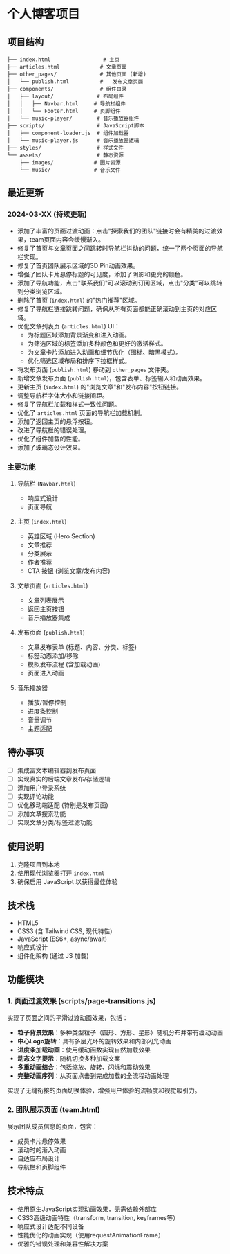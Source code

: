 # 个人博客项目

## 项目结构
```
├── index.html                 # 主页
├── articles.html             # 文章页面
├── other_pages/              # 其他页面 (新增)
│   └── publish.html          #   发布文章页面
├── components/               # 组件目录
│   ├── layout/              # 布局组件
│   │   ├── Navbar.html     # 导航栏组件
│   │   └── Footer.html     # 页脚组件
│   └── music-player/        # 音乐播放器组件
├── scripts/                 # JavaScript脚本
│   ├── component-loader.js  # 组件加载器
│   └── music-player.js      # 音乐播放器逻辑
├── styles/                  # 样式文件
└── assets/                  # 静态资源
    ├── images/             # 图片资源
    └── music/              # 音乐文件
```

## 最近更新
### 2024-03-XX (持续更新)
- 添加了丰富的页面过渡动画：点击"探索我们的团队"链接时会有精美的过渡效果，team页面内容会缓慢渐入。
- 修复了首页与文章页面之间跳转时导航栏抖动的问题，统一了两个页面的导航栏实现。
- 修复了首页团队展示区域的3D Pin动画效果。
- 增强了团队卡片悬停标题的可见度，添加了阴影和更亮的颜色。
- 添加了导航功能，点击"联系我们"可以滚动到订阅区域，点击"分类"可以跳转到分类浏览区域。
- 删除了首页 (`index.html`) 的"热门推荐"区域。
- 修复了导航栏链接跳转问题，确保从所有页面都能正确滚动到主页的对应区域。
- 优化文章列表页 (`articles.html`) UI：
    - 为标题区域添加背景渐变和进入动画。
    - 为筛选区域的标签添加多种颜色和更好的激活样式。
    - 为文章卡片添加进入动画和细节优化（图标、暗黑模式）。
    - 优化筛选区域布局和排序下拉框样式。
- 将发布页面 (`publish.html`) 移动到 `other_pages` 文件夹。
- 新增文章发布页面 (`publish.html`)，包含表单、标签输入和动画效果。
- 更新主页 (`index.html`) 的"浏览文章"和"发布内容"按钮链接。
- 调整导航栏字体大小和链接间距。
- 修复了导航栏加载和样式一致性问题。
- 优化了 `articles.html` 页面的导航栏加载机制。
- 添加了返回主页的悬浮按钮。
- 改进了导航栏的错误处理。
- 优化了组件加载的性能。
- 添加了玻璃态设计效果。

### 主要功能
1. 导航栏 (`Navbar.html`)
   - 响应式设计
   - 页面导航

2. 主页 (`index.html`)
   - 英雄区域 (Hero Section)
   - 文章推荐
   - 分类展示
   - 作者推荐
   - CTA 按钮 (浏览文章/发布内容)

3. 文章页面 (`articles.html`)
   - 文章列表展示
   - 返回主页按钮
   - 音乐播放器集成

4. 发布页面 (`publish.html`)
   - 文章发布表单 (标题、内容、分类、标签)
   - 标签动态添加/移除
   - 模拟发布流程 (含加载动画)
   - 页面进入动画

5. 音乐播放器
   - 播放/暂停控制
   - 进度条控制
   - 音量调节
   - 主题适配

## 待办事项
- [ ] 集成富文本编辑器到发布页面
- [ ] 实现真实的后端文章发布/存储逻辑
- [ ] 添加用户登录系统
- [ ] 实现评论功能
- [ ] 优化移动端适配 (特别是发布页面)
- [ ] 添加文章搜索功能
- [ ] 实现文章分类/标签过滤功能

## 使用说明
1. 克隆项目到本地
2. 使用现代浏览器打开 `index.html`
3. 确保启用 JavaScript 以获得最佳体验

## 技术栈
- HTML5
- CSS3 (含 Tailwind CSS, 现代特性)
- JavaScript (ES6+, async/await)
- 响应式设计
- 组件化架构 (通过 JS 加载)

## 功能模块

### 1. 页面过渡效果 (scripts/page-transitions.js)

实现了页面之间的平滑过渡动画效果，包括：

- **粒子背景效果**：多种类型粒子（圆形、方形、星形）随机分布并带有缓动动画
- **中心Logo旋转**：具有多层光环的旋转效果和内部闪光动画
- **进度条加载动画**：使用缓动函数实现自然加载效果
- **动态文字提示**：随机切换多种加载文案
- **多重动画结合**：包括缩放、旋转、闪烁和震动效果
- **完整动画序列**：从页面点击到完成加载的全流程动画处理

实现了无缝衔接的页面切换体验，增强用户体验的流畅度和视觉吸引力。

### 2. 团队展示页面 (team.html)

展示团队成员信息的页面，包含：

- 成员卡片悬停效果
- 滚动时的渐入动画
- 自适应布局设计
- 导航栏和页脚组件

## 技术特点

- 使用原生JavaScript实现动画效果，无需依赖外部库
- CSS3高级动画特性（transform, transition, keyframes等）
- 响应式设计适配不同设备
- 性能优化的动画实现（使用requestAnimationFrame）
- 优雅的错误处理和兼容性解决方案

